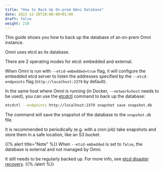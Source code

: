 ```yaml
---
title: "How to Back Up On-prem Omni Database"
date: 2022-12-28T10:00:00+01:00
draft: false
weight: 210
---
```


This guide shows you how to back up the database of an on-prem Omni instance.

Omni uses etcd as its database.

There are 2 operating modes for etcd: embedded and external.

When Omni is run with `--etcd-embedded=true` flag, it will configure the embedded etcd server to
listen the addresses specified by the `--etcd-endpoints` flag (`http://localhost:2379` by default).

In the same host where Omni is running (in Docker, `--network=host` needs to be used), you can use
the [etcdctl](https://github.com/etcd-io/etcd/tree/main/etcdctl) command to back up the database:

```bash
etcdctl --endpoints http://localhost:2379 snapshot save snapshot.db
```

The command will save the snapshot of the database to the `snapshot.db` file.

It is recommended to periodically (e.g. with a cron job) take snapshots and store them in a safe location, like an S3
bucket.

{{% alert title="Note" %}}
When `--etcd-embedded` is set to `false`, the database is external and not managed by Omni.

It still needs to be regularly backed up. For more info,
see [etcd disaster recovery](https://etcd.io/docs/v3.3/op-guide/recovery/).
{{% /alert %}}

